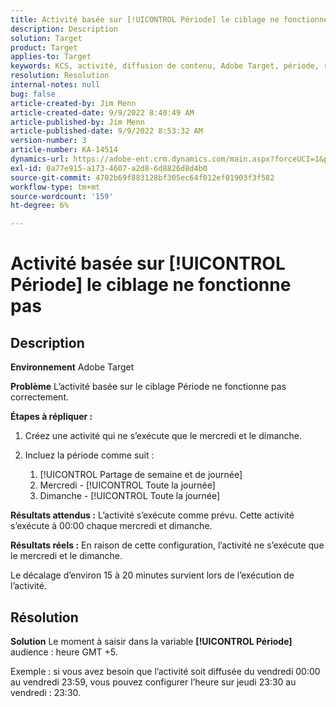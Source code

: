```yaml
---
title: Activité basée sur [!UICONTROL Période] le ciblage ne fonctionne pas
description: Description
solution: Target
product: Target
applies-to: Target
keywords: KCS, activité, diffusion de contenu, Adobe Target, période, retard, ciblage
resolution: Resolution
internal-notes: null
bug: false
article-created-by: Jim Menn
article-created-date: 9/9/2022 8:40:49 AM
article-published-by: Jim Menn
article-published-date: 9/9/2022 8:53:32 AM
version-number: 3
article-number: KA-14514
dynamics-url: https://adobe-ent.crm.dynamics.com/main.aspx?forceUCI=1&pagetype=entityrecord&etn=knowledgearticle&id=18e1a81a-1b30-ed11-9db1-0022480866ad
exl-id: 0a77e915-a173-4607-a2d8-6d8826d8d4b0
source-git-commit: 4702b69f883128bf305ec64f012ef01903f3f582
workflow-type: tm+mt
source-wordcount: '159'
ht-degree: 6%

---
```


# Activité basée sur [!UICONTROL Période] le ciblage ne fonctionne pas

## Description


<b>Environnement</b>
Adobe Target

<b>Problème</b>
L’activité basée sur le ciblage Période ne fonctionne pas correctement.

<b>Étapes à répliquer :</b>

1. Créez une activité qui ne s’exécute que le mercredi et le dimanche.
2. Incluez la période comme suit :

   1. [!UICONTROL Partage de semaine et de journée]
   2. Mercredi - [!UICONTROL Toute la journée]
   3. Dimanche - [!UICONTROL Toute la journée]




<b>Résultats attendus :</b>
L’activité s’exécute comme prévu. Cette activité s’exécute à 00:00 chaque mercredi et dimanche.

<b>Résultats réels :</b>
En raison de cette configuration, l’activité ne s’exécute que le mercredi et le dimanche.

Le décalage d’environ 15 à 20 minutes survient lors de l’exécution de l’activité.


## Résolution


<b>Solution</b>
Le moment à saisir dans la variable <b>[!UICONTROL Période]</b> audience : heure GMT +5.

Exemple : si vous avez besoin que l’activité soit diffusée du vendredi 00:00 au vendredi 23:59, vous pouvez configurer l’heure sur jeudi 23:30 au vendredi : 23:30.
